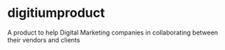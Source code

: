 # digitiumproduct
A product to help Digital Marketing companies in collaborating between their vendors and clients
